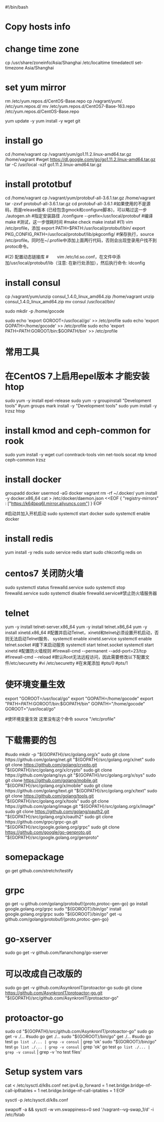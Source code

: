 

#!/bin/bash

# Copy hosts info


# change time zone
cp /usr/share/zoneinfo/Asia/Shanghai /etc/localtime
timedatectl set-timezone Asia/Shanghai

# set yum mirror
rm /etc/yum.repos.d/CentOS-Base.repo
cp /vagrant/yum/*.* /etc/yum.repos.d/
mv /etc/yum.repos.d/CentOS7-Base-163.repo /etc/yum.repos.d/CentOS-Base.repo

yum update -y
yum install -y wget git

# install go 
cd /home/vagrant
cp /vagrant/yum/go1.11.2.linux-amd64.tar.gz /home/vagrant
#wget https://dl.google.com/go/go1.11.2.linux-amd64.tar.gz
tar -C /usr/local -xzf go1.11.2.linux-amd64.tar.gz

# install prototbuf
cd /home/vagrant
cp /vagrant/yum/protobuf-all-3.6.1.tar.gz /home/vagrant
tar -zxvf protobuf-all-3.6.1.tar.gz
cd protobuf-all-3.6.1
#如果使用的不是源码，而是release版本 (已经包含gmock和configure脚本)，可以略过这一步
./autogen.sh
#指定安装路径
./configure --prefix=/usr/local/protobuf
#编译
make
#测试，这一步很耗时间
#make check
make install
#(1) vim /etc/profile，添加
export PATH=$PATH:/usr/local/protobuf/bin/
export PKG_CONFIG_PATH=/usr/local/protobuf/lib/pkgconfig/
#保存执行，source /etc/profile。同时在~/.profile中添加上面两行代码，否则会出现登录用户找不到protoc命令。

#(2) 配置动态链接库
#　　vim /etc/ld.so.conf，在文件中添加/usr/local/protobuf/lib（注意: 在新行处添加），然后执行命令: ldconfig




# install consul
cp /vagrant/yum/unzip consul_1.4.0_linux_amd64.zip /home/vagrant
unzip consul_1.4.0_linux_amd64.zip
mv consul /usr/local/bin/

sudo mkdir -p /home/gocode

sudo echo 'export GOROOT=/usr/local/go' >> /etc/profile
sudo echo 'export GOPATH=/home/gocode' >> /etc/profile
sudo echo 'export PATH=$PATH:$GOROOT/bin:$GOPATH/bin' >> /etc/profile

# 常用工具
# 在CentOS 7上启用epel版本 才能安装 htop 
sudo yum -y install epel-release
sudo yum -y groupinstall "Development tools"
#yum groups mark install -y "Development tools"
sudo yum install -y lrzsz htop


# install  kmod and ceph-common for rook
sudo yum install -y wget curl conntrack-tools vim net-tools socat ntp kmod ceph-common lrzsz


# install docker
groupadd docker
usermod -aG docker vagrant
rm -rf ~/.docker/
yum install -y docker.x86_64
cat > /etc/docker/daemon.json <<EOF
{
  "registry-mirrors" : ["https://k64bpq6l.mirror.aliyuncs.com"]
}
EOF

#启动并加入开机启动
sudo systemctl start docker
sudo systemctl enable docker


# install redis
yum install -y redis 
sudo service redis start
sudo chkconfig redis on

# centos7 关闭防火墙
sudo systemctl status firewalld.service
sudo systemctl stop firewalld.service
sudo systemctl disable firewalld.service#禁止防火墙服务器

# telnet
yum -y install telnet-server.x86_64
yum -y install telnet.x86_64
yum -y install xinetd.x86_64
#配置并启动Telnet，xinetd和telnet必须设置开机启动，否则无法启动Telnet服务、
systemctl enable xinetd.service
systemctl enable telnet.socket
#接下来启动服务
systemctl start telnet.socket
systemctl start xinetd
#配置防火墙规则
#firewall-cmd --permanent --add-port=23/tcp
#firewall-cmd --reload
#默认Root无法远程访问，因此需要修改以下配置文件/etc/securetty
#vi /etc/securetty
#在末尾添加
#pts/0
#pts/1

# 使环境变量生效
export "GOROOT=/usr/local/go"
export "GOPATH=/home/gocode"
export "PATH=$PATH:$GOROOT/bin:$GOPATH/bin"
GOPATH="/home/gocode"
GOROOT="/usr/local/go"

#使环境变量生效 这里没有这个命令
source "/etc/profile"


# 下载需要的包
#sudo mkdir -p "${GOPATH}/src/golang.org/x"
sudo git clone https://github.com/golang/net.git "${GOPATH}/src/golang.org/x/net"
sudo git clone https://github.com/golang/crypto.git "${GOPATH}/src/golang.org/x/crypto"
sudo git clone https://github.com/golang/sys.git "${GOPATH}/src/golang.org/x/sys"
sudo git clone https://github.com/golang/mobile.git "${GOPATH}/src/golang.org/x/mobile"
sudo git clone https://github.com/golang/text.git "${GOPATH}/src/golang.org/x/text"
sudo git clone https://github.com/golang/tools.git "${GOPATH}/src/golang.org/x/tools"
sudo git clone https://github.com/golang/image.git "${GOPATH}/src/golang.org/x/image"
sudo git clone https://github.com/golang/oauth2.git "${GOPATH}/src/golang.org/x/oauth2"
sudo git clone https://github.com/grpc/grpc-go.git "${GOPATH}/src/google.golang.org/grpc"
sudo git clone https://github.com/google/go-genproto.git "${GOPATH}/src/google.golang.org/genproto"

# somepackage
go get github.com/stretchr/testify


# grpc
go get -u github.com/golang/protobuf/{proto,protoc-gen-go}
go install google.golang.org/grpc
sudo "${GOROOT}/bin/go" install google.golang.org/grpc
sudo "${GOROOT}/bin/go" get -u github.com/golang/protobuf/{proto,protoc-gen-go}



# go-xserver
sudo go get -v github.com/fananchong/go-xserver


# 可以改成自己改版的 
sudo go get -v github.com/AsynkronIT/protoactor-go
sudo git clone https://github.com/AsynkronIT/protoactor-go.git "${GOPATH}/src/github.com/AsynkronIT/protoactor-go"


# protoactor-go
sudo cd "${GOPATH}/src/github.com/AsynkronIT/protoactor-go"
sudo go get -v ./...
#sudo go get ./...
sudo "${GOROOT}/bin/go" get ./...
#sudo go test `go list ./... | grep -v consul` | grep 'ok' 
sudo "${GOROOT}/bin/go" test `go list ./... | grep -v consul` | grep 'ok' 
go test `go list ./... | grep -v consul` | grep -v 'no test files'

# Setup system vars
cat <<EOF > /etc/sysctl.d/k8s.conf
net.ipv4.ip_forward = 1
net.bridge.bridge-nf-call-ip6tables = 1
net.bridge.bridge-nf-call-iptables = 1
EOF

sysctl -p /etc/sysctl.d/k8s.conf

swapoff -a && sysctl -w vm.swappiness=0
sed '/vagrant--vg-swap_1/d' -i  /etc/fstab
<!--stackedit_data:
eyJoaXN0b3J5IjpbLTE4NDgwMzE2NDcsMTQxODkxNTEwOCwtMj
A0Mjk0MzYzOSwtMTE5ODI0MjE1NywzMzQyMTc5MjEsMTYxMDI1
NjA0MCwtNDI1MTk4Njg5LDE3MDgxMTYzNTMsNDYxMzM2NzQ4LC
0xMjgxNzUyNTQ0LC02OTUwMDgyODcsLTIzMzE5ODgyNywzODk2
MDE1NDVdfQ==
-->